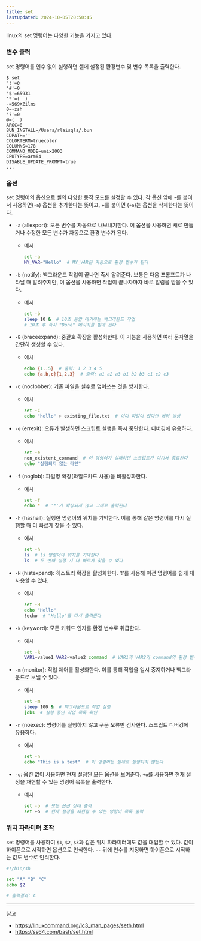 ```yaml
---
title: set
lastUpdated: 2024-10-05T20:50:45
---
```

linux의 set 명령어는 다양한 기능을 가지고 있다.

### 변수 출력

set 명령어를 인수 없이 실행하면 셸에 설정된 환경변수 및 변수 목록을 출력한다.

```
$ set
'!'=0
'#'=0
'$'=65931
'*'=(  )
-=569XZilms
0=-zsh
'?'=0
@=(  )
ARGC=0
BUN_INSTALL=/Users/rlaisqls/.bun
CDPATH=''
COLORTERM=truecolor
COLUMNS=178
COMMAND_MODE=unix2003
CPUTYPE=arm64
DISABLE_UPDATE_PROMPT=true
...
```

### 옵션

set 명령어의 옵션으로 셸의 다양한 동작 모드를 설정할 수 있다.
각 옵션 앞에 -를 붙여서 사용하면(`-a`) 옵션을 추가한다는 뜻이고, +를 붙이면 (`+a`)는 옵션을 삭제한다는 뜻이다.

- `-a` (allexport): 모든 변수를 자동으로 내보내기한다. 이 옵션을 사용하면 새로 만들거나 수정한 모든 변수가 자동으로 환경 변수가 된다.
  - 예시

    ```bash
    set -a
    MY_VAR="Hello"  # MY_VAR은 자동으로 환경 변수가 된다
    ```

- `-b` (notify): 백그라운드 작업이 끝나면 즉시 알려준다. 보통은 다음 프롬프트가 나타날 때 알려주지만, 이 옵션을 사용하면 작업이 끝나자마자 바로 알림을 받을 수 있다.
  - 예시

    ```bash
    set -b
    sleep 10 &  # 10초 동안 대기하는 백그라운드 작업
    # 10초 후 즉시 "Done" 메시지를 받게 된다
    ```

- `-B` (braceexpand): 중괄호 확장을 활성화한다. 이 기능을 사용하면 여러 문자열을 간단히 생성할 수 있다.
  - 예시

    ```bash
    echo {1..5}  # 출력: 1 2 3 4 5
    echo {a,b,c}{1,2,3}  # 출력: a1 a2 a3 b1 b2 b3 c1 c2 c3
    ```

- `-C` (noclobber): 기존 파일을 실수로 덮어쓰는 것을 방지한다.
  - 예시

    ```bash
    set -C
    echo "hello" > existing_file.txt  # 이미 파일이 있다면 에러 발생
    ```

- `-e` (errexit): 오류가 발생하면 스크립트 실행을 즉시 중단한다. 디버깅에 유용하다.
  - 예시

    ```bash
    set -e
    non_existent_command  # 이 명령어가 실패하면 스크립트가 여기서 종료된다
    echo "실행되지 않는 라인"
    ```

- `-f` (noglob): 파일명 확장(와일드카드 사용)을 비활성화한다.
  - 예시

    ```bash
    set -f
    echo *  # '*'가 확장되지 않고 그대로 출력된다
    ```

- `-h` (hashall): 실행한 명령어의 위치를 기억한다. 이를 통해 같은 명령어를 다시 실행할 때 더 빠르게 찾을 수 있다.
  - 예시

    ```bash
    set -h
    ls  # ls 명령어의 위치를 기억한다
    ls  # 두 번째 실행 시 더 빠르게 찾을 수 있다
    ```

- `-H` (histexpand): 히스토리 확장을 활성화한다. '!'를 사용해 이전 명령어를 쉽게 재사용할 수 있다.
  - 예시

    ```bash
    set -H
    echo "Hello"
    !echo  # "Hello"를 다시 출력한다
    ```

- `-k` (keyword): 모든 키워드 인자를 환경 변수로 취급한다.
  - 예시

    ```bash
    set -k
    VAR1=value1 VAR2=value2 command  # VAR1과 VAR2가 command의 환경 변수가 된다
    ```

- `-m` (monitor): 작업 제어를 활성화한다. 이를 통해 작업을 일시 중지하거나 백그라운드로 보낼 수 있다.
  - 예시

    ```bash
    set -m
    sleep 100 &  # 백그라운드로 작업 실행
    jobs  # 실행 중인 작업 목록 확인
    ```

- `-n` (noexec): 명령어를 실행하지 않고 구문 오류만 검사한다. 스크립트 디버깅에 유용하다.
  - 예시

    ```bash
    set -n
    echo "This is a test"  # 이 명령어는 실제로 실행되지 않는다
    ```

- `-o`: 옵션 없이 사용하면 현재 설정된 모든 옵션을 보여준다. `+o`를 사용하면 현재 설정을 재현할 수 있는 명령어 목록을 출력한다.
  - 예시

    ```bash
    set -o  # 모든 옵션 상태 출력
    set +o  # 현재 설정을 재현할 수 있는 명령어 목록 출력
    ```

### 위치 파라미터 조작

set 명령어를 사용하여 `$1`, `$2`, `$3`과 같은 위치 파라미터에도 값을 대입할 수 있다.
값이 하이픈으로 시작하면 옵션으로 인식한다. `--` 뒤에 인수를 지정하면 하이픈으로 시작하는 값도 변수로 인식한다.

```bash
#!/bin/sh

set "A" "B" "C"
echo $2

# 출력결과: C
```

----
참고

- <https://linuxcommand.org/lc3_man_pages/seth.html>
- <https://ss64.com/bash/set.html>

